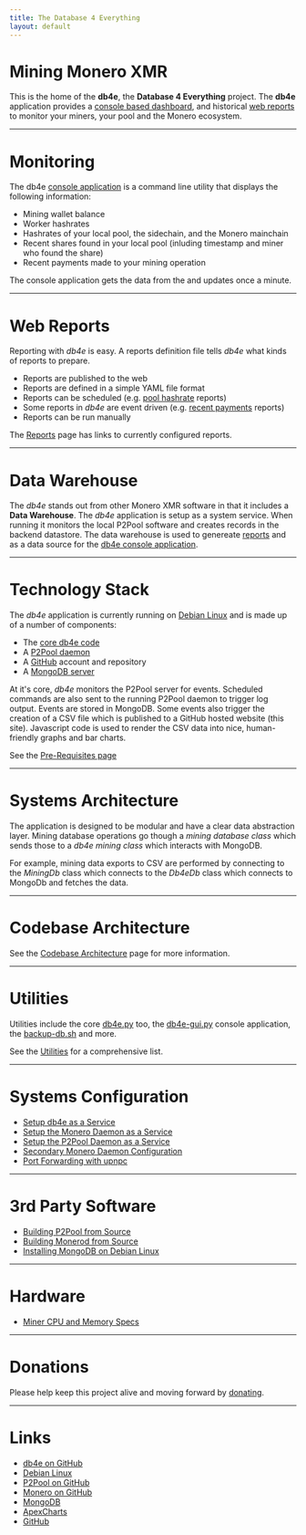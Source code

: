 ```yaml
---
title: The Database 4 Everything
layout: default
---
```

<script src="https://cdnjs.cloudflare.com/ajax/libs/PapaParse/5.3.0/papaparse.min.js"></script>
<script src="https://cdn.jsdelivr.net/npm/apexcharts"></script>
<script src="/assets/js/sharesfound/by-miner-sharesfound-30days.js"></script>

# Mining Monero XMR

<div id="wrapper">
  <div id="areaChart">
  </div>
  <div id="barChart">
  </div>
 </div>

This is the home of the **db4e**, the **Database 4 Everything**  project. The **db4e** application provides a [console based dashboard](/pages/ops/db4e-gui.py.html), and historical [web reports](#web-reports) to monitor your miners, your pool and the Monero ecosystem.

---

# Monitoring

The db4e [console application](/pages/ops/db4e-gui.py) is a command line utility that displays the following information:

 * Mining wallet balance
 * Worker hashrates
 * Hashrates of your local pool, the sidechain, and the Monero mainchain
 * Recent shares found in your local pool (inluding timestamp and miner who found the share)
 * Recent payments made to your mining operation

The console application gets the data from the and updates once a minute.

---

# Web Reports

Reporting with *db4e* is easy. A reports definition file tells *db4e* what kinds of reports to prepare.

* Reports are published to the web
* Reports are defined in a simple YAML file format
* Reports can be scheduled (e.g. [pool hashrate](/pages/reports/hashrates/Pool-Hashrate-60-Days.html) reports)
* Some reports in *db4e* are event driven (e.g. [recent payments](/pages/reports/payments/Daily-Payment-60-Days.html) reports)
* Reports can be run manually

The [Reports](/pages/web/Reports.html) page has links to currently configured reports.

---

# Data Warehouse

The *db4e* stands out from other Monero XMR software in that it includes a **Data Warehouse**. The *db4e* application is setup as a system service. When running it monitors the local P2Pool software and creates records in the backend datastore. The data warehouse is used to genereate [reports](/pages/web/Reports.html) and as a data source for the [db4e console application](/pages/ops/db4e-gui.py.html).

---

# Technology Stack

The *db4e* application is currently running on [Debian Linux](https://www.debian.org/) and is made up of a number of components:

* The [core db4e code](https://github.com/NadimGhaznavi/db4e)
* A [P2Pool daemon](/pages/ops/Building-P2Pool-from-Source.html)
* A [GitHub](https://github.com/) account and repository
* A [MongoDB server](/pages/ops/Installing-MongoDB.html)

At it's core, *db4e* monitors the P2Pool server for events. Scheduled commands are also sent to the running P2Pool daemon to trigger log output. Events are stored in MongoDB. Some events also trigger the creation of a CSV file which is published to a GitHub hosted website (this site). Javascript code is used to render the CSV data into nice, human-friendly graphs and bar charts.

See the [Pre-Requisites page](/pages/ops/Pre-Requisites.md)

---

# Systems Architecture

The application is designed to be modular and have a clear data abstraction layer. Mining database operations go though a *mining
database class* which sends those to a *db4e mining class* which interacts with MongoDB.

For example, mining data exports to CSV are performed by connecting to the *MiningDb* class which connects to the *Db4eDb* class which connects to MongoDb and fetches the data.

---

# Codebase Architecture

See the [Codebase Architecture](/pages/ops/Codebase-Architecture.html) page for more information.

---

# Utilities

Utilities include the core [db4e.py](/pages/ops/db4e.py.html) too, the [db4e-gui.py](/pages/ops/db4e-gui.py.html) console application, the [backup-db.sh](/pages/ops/backup-db.sh.html) and more.

See the [Utilities](/pages/ops/Utilities.html) for a comprehensive list.

---

# Systems Configuration

* [Setup db4e as a Service](/pages/ops/Setup-db4e-Service.html)
* [Setup the Monero Daemon as a Service](/pages/ops/Setup-MoneroD-Service.html)
* [Setup the P2Pool Daemon as a Service](/pages/ops/Setup-P2PoolD-Service.html)
* [Secondary Monero Daemon Configuration](/pages/ops/Secondary-Monero-Daemon-Configuration.html)
* [Port Forwarding with upnpc](/pages/ops/upnpc.html)

---

# 3rd Party Software 

* [Building P2Pool from Source](/pages/ops/Building-P2Pool-from-Source.html)
* [Building Monerod from Source](/pages/ops/Building-Monerod-from-Source.html)
* [Installing MongoDB on Debian Linux](/pages/ops/Installing-MongoDB.html)

---

# Hardware

* [Miner CPU and Memory Specs](/pages/ops/Miner-Specs.html)

---

# Donations

Please help keep this project alive and moving forward by [donating](/pages/web/Donations.html).

---

# Links


* [db4e on GitHub](https://github.com/NadimGhaznavi/db4e)
* [Debian Linux](https://www.debian.org/)
* [P2Pool on GitHub](https://github.com/SChernykh/p2pool)
* [Monero on GitHub](https://github.com/monero-project/monero-gui)
* [MongoDB](https://www.mongodb.com/)
* [ApexCharts](https://apexcharts.com/)
* [GitHub](https://github.com/)









